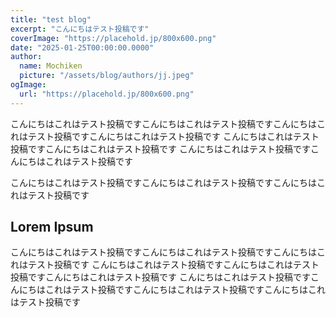 ```yaml
---
title: "test blog"
excerpt: "こんにちはテスト投稿です"
coverImage: "https://placehold.jp/800x600.png"
date: "2025-01-25T00:00:00.0000"
author:
  name: Mochiken
  picture: "/assets/blog/authors/jj.jpeg"
ogImage:
  url: "https://placehold.jp/800x600.png"
---
```


こんにちはこれはテスト投稿ですこんにちはこれはテスト投稿ですこんにちはこれはテスト投稿ですこんにちはこれはテスト投稿です
こんにちはこれはテスト投稿ですこんにちはこれはテスト投稿です
こんにちはこれはテスト投稿ですこんにちはこれはテスト投稿です

こんにちはこれはテスト投稿ですこんにちはこれはテスト投稿ですこんにちはこれはテスト投稿です

## Lorem Ipsum

こんにちはこれはテスト投稿ですこんにちはこれはテスト投稿ですこんにちはこれはテスト投稿です
こんにちはこれはテスト投稿ですこんにちはこれはテスト投稿ですこんにちはこれはテスト投稿です
こんにちはこれはテスト投稿ですこんにちはこれはテスト投稿ですこんにちはこれはテスト投稿ですこんにちはこれはテスト投稿です
